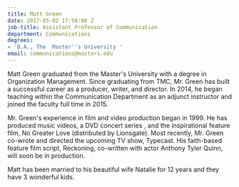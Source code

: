 ```yaml
---
title: Matt Green
date: 2017-05-02 17:50:00 Z
job-title: Assistant Professor of Communication
department: Communications
degrees:
- 'B.A., The  Master''s University '
email: communications@masters.edu
---
```


Matt Green graduated from the Master's University with a degree in Organization Management. Since graduating from TMC, Mr. Green has built a successful career as a producer, writer, and director. In 2014, he began teaching within the Communication Department as an adjunct instructor and joined the faculty full time in 2015.  

Mr. Green's experience in film and video production began in 1999. He has produced music videos, a DVD concert series , and the inspirational feature film, No Greater Love (distributed by Lionsgate). Most recently, Mr. Green co-wrote and directed the upcoming TV show, Typecast. His faith-based feature film script, Reckoning, co-written with actor Anthony Tyler Quinn, will soon be in production. 

Matt has been married to his beautiful wife Natalie for 12 years and they have 3 wonderful kids.